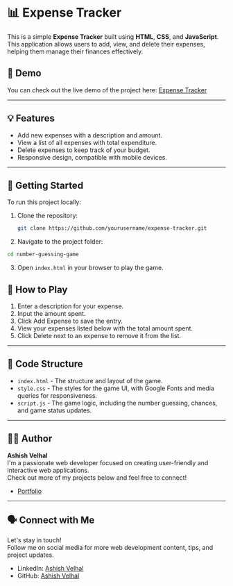 # 📊 Expense Tracker

This is a simple **Expense Tracker** built using **HTML**, **CSS**, and **JavaScript**. This application allows users to add, view, and delete their expenses, helping them manage their finances effectively.

## 🔗 Demo

You can check out the live demo of the project here: [Expense Tracker]([https://yourusername.github.io/expense-tracker/](https://ashishvelhal.github.io/Expences_Tracker/))

---

## 💡 Features

- Add new expenses with a description and amount.
- View a list of all expenses with total expenditure.
- Delete expenses to keep track of your budget.
- Responsive design, compatible with mobile devices.

---

## 🚀 Getting Started

To run this project locally:

1. Clone the repository:

   ```bash
   git clone https://github.com/yourusername/expense-tracker.git
 2. Navigate to the project folder:

   ```bash
   cd number-guessing-game
   ```

3. Open `index.html` in your browser to play the game.

## 📝 How to Play

1. Enter a description for your expense.
2. Input the amount spent.
3. Click Add Expense to save the entry.
4. View your expenses listed below with the total amount spent.
5. Click Delete next to an expense to remove it from the list.

---

## 🔧 Code Structure

- `index.html` - The structure and layout of the game.
- `style.css` - The styles for the game UI, with Google Fonts and media queries for responsiveness.
- `script.js` - The game logic, including the number guessing, chances, and game status updates.

---

## 🧑‍💻 Author

**Ashish Velhal**  
I'm a passionate web developer focused on creating user-friendly and interactive web applications.  
Check out more of my projects below and feel free to connect!

- [Portfolio](https://ashishvelhal.github.io/Portfolio/)
---

## 🗣️ Connect with Me

Let's stay in touch!  
Follow me on social media for more web development content, tips, and project updates.

- LinkedIn: [Ashish Velhal](https://www.linkedin.com/in/ashish-velhal)
- GitHub: [Ashish Velhal](https://github.com/Ashishvelhal)

